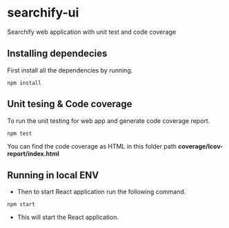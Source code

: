 # searchify-ui
Searchify web application with unit test and code coverage

## Installing dependecies

First install all the dependencies by running.

```
npm install
```

## Unit tesing & Code coverage

To run the unit testing for web app and generate code coverage report.

```
npm test
```

You can find the code coverage as HTML in this folder path **coverage/lcov-report/index.html**

## Running in local ENV

- Then to start React application run the following command.

```
npm start
```

- This will start the React application.
